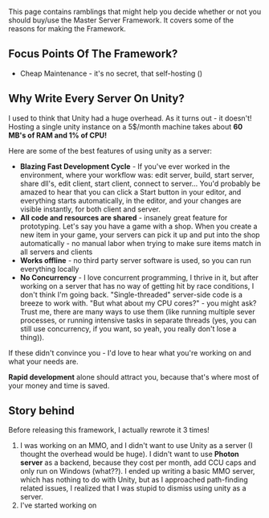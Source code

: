 This page contains ramblings that might help you decide whether or not you should buy/use the Master Server Framework. It covers some of the reasons for making the Framework.

## Focus Points Of The Framework?
* Cheap Maintenance - it's no secret, that self-hosting ()

## Why Write Every Server On Unity?

I used to think that Unity had a huge overhead. As it turns out - it doesn't! Hosting a single unity instance on a 5$/month machine takes about **60 MB's of RAM and 1% of CPU!**

Here are some of the best features of using unity as a server:
* **Blazing Fast Development Cycle** - If you've ever worked in the environment, where your workflow was: edit server, build, start server, share dll's, edit client, start client, connect to server... You'd probably be amazed to hear that you can click a Start button in your editor, and everything starts automatically, in the editor, and your changes are visible instantly, for both client and server.
* **All code and resources are shared** - insanely great feature for prototyping. Let's say you have a game with a shop. When you create a new item in your game, your servers can pick it up and put into the shop automatically - no manual labor when trying to make sure items match in all servers and clients
* **Works offline** - no third party server software is used, so you can run everything locally
* **No Concurrency** - I love concurrent programming, I thrive in it, but after working on a server that has no way of getting hit by race conditions, I don't think I'm going back. "Single-threaded" server-side code is a breeze to work with. "But what about my CPU cores?" - you might ask? Trust me, there are many ways to use them (like running multiple sever processes, or running intensive tasks in separate threads (yes, you can still use concurrency, if you want, so yeah, you really don't lose a thing)).

If these didn't convince you - I'd love to hear what you're working on and what your needs are. 

**Rapid development** alone should attract you, because that's where most of your money and time is saved.

## Story behind
Before releasing this framework, I actually rewrote it 3 times!

1. I was working on an MMO, and I didn't want to use Unity as a server (I thought the overhead would be huge). I didn't want to use **Photon server** as a backend, because they cost per month, add CCU caps and only run on Windows (what??). I ended up writing a basic MMO server, which has nothing to do with Unity, but as I approached path-finding related issues, I realized that I was stupid to dismiss using unity as a server.
2. I've started working on 